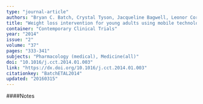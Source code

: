 ```yaml
---
type: "journal-article"
authors: "Bryan C. Batch, Crystal Tyson, Jacqueline Bagwell, Leonor Corsino, Stephen Intille, Pao-Hwa Lin, Tony Lazenka, Gary Bennett, Hayden B. Bosworth, Corrine Voils, Steven Grambow, Aziza Sutton, Rachel Bordogna, Matthew Pangborn, Jenifer Schwager, Kate Pilewski, Carla Caccia, Jasmine Burroughs, Laura P. Svetkey"
title: "Weight loss intervention for young adults using mobile technology: Design and rationale of a randomized controlled trial Cell Phone Intervention for You (CITY)"
container: "Contemporary Clinical Trials"
year: "2014"
issue: "2"
volume: "37"
pages: "333-341"
subjects: "Pharmacology (medical), Medicine(all)"
doi: "10.1016/j.cct.2014.01.003"
link: "https://dx.doi.org/10.1016/j.cct.2014.01.003"
citationkey: "BatchETAL2014"
updated: "20160315"
---
```


####Notes

